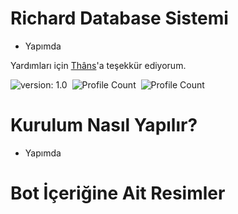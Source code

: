 # Richard Database Sistemi

- Yapımda

Yardımları için [Thâns](https://github.com/ThansEX)'a teşekkür ediyorum.

![version: 1.0](https://img.shields.io/badge/Version-1.0-informational&color=yellow)&nbsp;
![Profile Count](https://komarev.com/ghpvc/?username=richardsistemler&color=blue)&nbsp;
![Profile Count](https://komarev.com/ghpvc/?username=richard-database&label=Project%20visits&color=blueviolet)&nbsp;

# Kurulum Nasıl Yapılır?

- Yapımda
 
# Bot İçeriğine Ait Resimler

